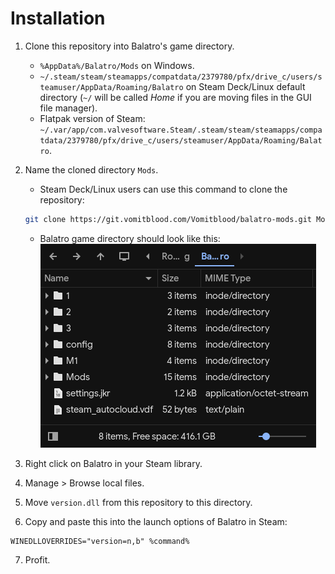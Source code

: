# Installation

1. Clone this repository into Balatro's game directory.

   - `%AppData%/Balatro/Mods` on Windows.
   - `~/.steam/steam/steamapps/compatdata/2379780/pfx/drive_c/users/steamuser/AppData/Roaming/Balatro` on Steam Deck/Linux default directory (`~/` will be called _Home_ if you are moving files in the GUI file manager).
   - Flatpak version of Steam: `~/.var/app/com.valvesoftware.Steam/.steam/steam/steamapps/compatdata/2379780/pfx/drive_c/users/steamuser/AppData/Roaming/Balatro`.

2. Name the cloned directory `Mods`.

   - Steam Deck/Linux users can use this command to clone the repository:

   ```sh
   git clone https://git.vomitblood.com/Vomitblood/balatro-mods.git Mods
   ```

   - Balatro game directory should look like this:  
     ![screenshot](assets/screenshot.png)

3. Right click on Balatro in your Steam library.
4. Manage > Browse local files.
5. Move `version.dll` from this repository to this directory.
6. Copy and paste this into the launch options of Balatro in Steam:

```
WINEDLLOVERRIDES="version=n,b" %command%
```

7. Profit.
